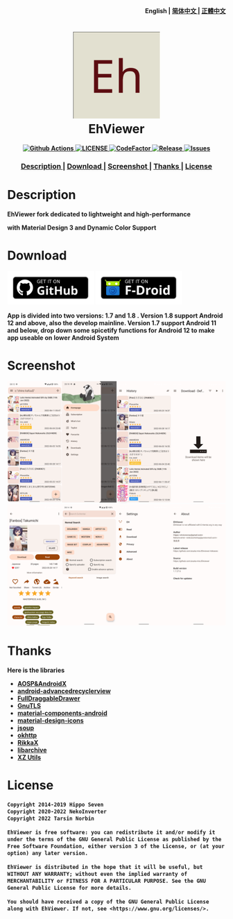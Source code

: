 <p align="right">
  <strong>English<strong>
  <span> | </span>
  <a href="https://github.com/Ehviewer-Overhauled/Ehviewer/blob/1.8.x.x/docs/README/zh-cn.md">
  简体中文
  </a>
  <span> | <span>
  <a href="https://github.com/Ehviewer-Overhauled/Ehviewer/blob/1.8.x.x/docs/README/zh-tw.md">
  正體中文
  </a>
</p>

<h1 align="center">
  <img src="art/launcher_icon-web.png" width="200">
  <br>EhViewer<br>
</h1>

<p align="center">
  <a href="https://github.com/Ehviewer-Overhauled/Ehviewer/actions/workflows/ci.yml">
    <img src="https://github.com/Ehviewer-Overhauled/Ehviewer/actions/workflows/ci.yml/badge.svg" alt="Github Actions">
  </a>
  <a href="https://github.com/Ehviewer-Overhauled/Ehviewer/blob/1.8.x.x/LICENSE">
    <img src="https://img.shields.io/github/license/Ehviewer-Overhauled/Ehviewer" alt="LICENSE">
  </a>
  <a href="https://www.codefactor.io/repository/github/Ehviewer-Overhauled/ehviewer">
    <img src="https://www.codefactor.io/repository/github/Ehviewer-Overhauled/ehviewer/badge" alt="CodeFactor">
  </a>
  <a href="https://github.com/Ehviewer-Overhauled/Ehviewer/releases">
    <img src="https://img.shields.io/github/v/release/Ehviewer-Overhauled/ehviewer?include_prereleases" alt="Release">
  </a>
  <a href="https://github.com/Ehviewer-Overhauled/Ehviewer/issues">
    <img src="https://img.shields.io/github/issues/Ehviewer-Overhauled/ehviewer" alt="Issues">
  </a>
</p>

<div align="center">
  <h3>
    <a href="https://github.com/Ehviewer-Overhauled/Ehviewer#description">
    Description
    </a>
    <span> | </span>
    <a href="https://github.com/Ehviewer-Overhauled/Ehviewer#download">
    Download
    </a>
    <span> | </span>
    <a href="https://github.com/Ehviewer-Overhauled/Ehviewer#screenshot">
    Screenshot
    </a>
    <span> | </span>
    <a href="https://github.com/Ehviewer-Overhauled/Ehviewer#thanks">
    Thanks
    </a>
    <span> | </span>
    <a href="https://github.com/Ehviewer-Overhauled/Ehviewer#license">
    License
    </a>
  </h3>
</div>


# Description

EhViewer fork dedicated to lightweight and high-performance

with Material Design 3 and Dynamic Color Support

# Download

<a href="https://github.com/Ehviewer-Overhauled/Ehviewer/releases"><img alt="Get it on GitHub" src="art/get-it-on-github.svg" width="200px"/></a> <a href="https://github.com/Ehviewer-Overhauled/fdroid-repo"><img alt="Git it on F-Droid" src="art/get-it-on-fdroid.svg" width="200px"/></a>

App is divided into two versions: 1.7 and 1.8 . Version 1.8 support Android 12 and above, also the develop mainline. Version 1.7 support Android 11 and below, drop down some spicetify functions for Android 12 to make app useable on lower Android System

# Screenshot

![screenshot-01](art/screenshot-01.png)
![screenshot-02](art/screenshot-02.png)

# Thanks

Here is the libraries

- [AOSP&AndroidX](http://source.android.com/)
- [android-advancedrecyclerview](https://github.com/h6ah4i/android-advancedrecyclerview)
- [FullDraggableDrawer](https://github.com/PureWriter/FullDraggableDrawer)
- [GnuTLS](https://gnutls.org/)
- [material-components-android](https://github.com/material-components/material-components-android)
- [material-design-icons](https://github.com/google/material-design-icons)
- [jsoup](https://github.com/jhy/jsoup)
- [okhttp](https://github.com/square/okhttp)
- [RikkaX](https://github.com/RikkaApps/RikkaX)
- [libarchive](http://www.libarchive.org/)
- [XZ Utils](https://tukaani.org/xz/)


# License

    Copyright 2014-2019 Hippo Seven
    Copyright 2020-2022 NekoInverter
    Copyright 2022 Tarsin Norbin

    EhViewer is free software: you can redistribute it and/or modify it under the terms of the GNU General Public License as published by the Free Software Foundation, either version 3 of the License, or (at your option) any later version.

    EhViewer is distributed in the hope that it will be useful, but WITHOUT ANY WARRANTY; without even the implied warranty of MERCHANTABILITY or FITNESS FOR A PARTICULAR PURPOSE. See the GNU General Public License for more details.

    You should have received a copy of the GNU General Public License along with EhViewer. If not, see <https://www.gnu.org/licenses/>.
